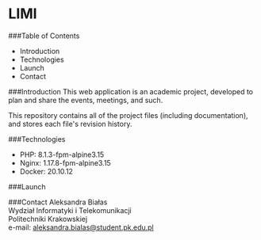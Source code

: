 # LIMI

###Table of Contents
* Introduction
* Technologies 
* Launch
* Contact

###Introduction
This web application is an academic project, developed to plan and share the events, meetings, 
and such.

This repository contains all of the project files (including documentation), and stores each file's revision history.

###Technologies
* PHP: 8.1.3-fpm-alpine3.15
* Nginx: 1.17.8-fpm-alpine3.15
* Docker: 20.10.12

###Launch

###Contact
Aleksandra Białas  
Wydział Informatyki i Telekomunikacji  
Politechniki Krakowskiej  
e-mail: aleksandra.bialas@student.pk.edu.pl


